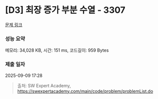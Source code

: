 # [D3] 최장 증가 부분 수열 - 3307 

[문제 링크](https://swexpertacademy.com/main/code/problem/problemDetail.do?contestProbId=AWBOKg-a6l0DFAWr) 

### 성능 요약

메모리: 34,028 KB, 시간: 151 ms, 코드길이: 959 Bytes

### 제출 일자

2025-09-09 17:28



> 출처: SW Expert Academy, https://swexpertacademy.com/main/code/problem/problemList.do